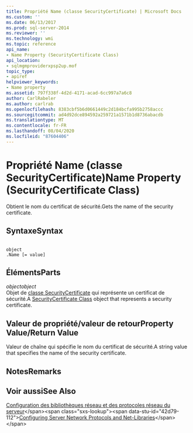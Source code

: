 ```yaml
---
title: Propriété Name (classe SecurityCertificate) | Microsoft Docs
ms.custom: ''
ms.date: 06/13/2017
ms.prod: sql-server-2014
ms.reviewer: ''
ms.technology: wmi
ms.topic: reference
api_name:
- Name Property (SecurityCertificate Class)
api_location:
- sqlmgmproviderxpsp2up.mof
topic_type:
- apiref
helpviewer_keywords:
- Name property
ms.assetid: 797f338f-4d2d-4171-acad-6cc997a7a6c8
author: CarlRabeler
ms.author: carlrab
ms.openlocfilehash: 8383cbf5b6d0661449c2d184bcfa995b2758accc
ms.sourcegitcommit: ad4d92dce894592a259721a1571b1d8736abacdb
ms.translationtype: MT
ms.contentlocale: fr-FR
ms.lasthandoff: 08/04/2020
ms.locfileid: "87604406"
---
```

# <a name="name-property-securitycertificate-class"></a><span data-ttu-id="42d79-102">Propriété Name (classe SecurityCertificate)</span><span class="sxs-lookup"><span data-stu-id="42d79-102">Name Property (SecurityCertificate Class)</span></span>
  <span data-ttu-id="42d79-103">Obtient le nom du certificat de sécurité.</span><span class="sxs-lookup"><span data-stu-id="42d79-103">Gets the name of the security certificate.</span></span>  
  
## <a name="syntax"></a><span data-ttu-id="42d79-104">Syntaxe</span><span class="sxs-lookup"><span data-stu-id="42d79-104">Syntax</span></span>  
  
```  
  
object  
.Name [= value]  
```  
  
## <a name="parts"></a><span data-ttu-id="42d79-105">Éléments</span><span class="sxs-lookup"><span data-stu-id="42d79-105">Parts</span></span>  
 <span data-ttu-id="42d79-106">*object*</span><span class="sxs-lookup"><span data-stu-id="42d79-106">*object*</span></span>  
 <span data-ttu-id="42d79-107">Objet de [classe SecurityCertificate](securitycertificate-class.md) qui représente un certificat de sécurité.</span><span class="sxs-lookup"><span data-stu-id="42d79-107">A [SecurityCertificate Class](securitycertificate-class.md) object that represents a security certificate.</span></span>  
  
## <a name="property-valuereturn-value"></a><span data-ttu-id="42d79-108">Valeur de propriété/valeur de retour</span><span class="sxs-lookup"><span data-stu-id="42d79-108">Property Value/Return Value</span></span>  
 <span data-ttu-id="42d79-109">Valeur de chaîne qui spécifie le nom du certificat de sécurité.</span><span class="sxs-lookup"><span data-stu-id="42d79-109">A string value that specifies the name of the security certificate.</span></span>  
  
## <a name="remarks"></a><span data-ttu-id="42d79-110">Notes</span><span class="sxs-lookup"><span data-stu-id="42d79-110">Remarks</span></span>  
  
## <a name="see-also"></a><span data-ttu-id="42d79-111">Voir aussi</span><span class="sxs-lookup"><span data-stu-id="42d79-111">See Also</span></span>  
 <span data-ttu-id="42d79-112">[Configuration des bibliothèques réseau et des protocoles réseau du serveur](https://msdn.microsoft.com/library/ms177485\(v=sql.100\).aspx)</span><span class="sxs-lookup"><span data-stu-id="42d79-112">[Configuring Server Network Protocols and Net-Libraries](https://msdn.microsoft.com/library/ms177485\(v=sql.100\).aspx)</span></span>  
  
  
